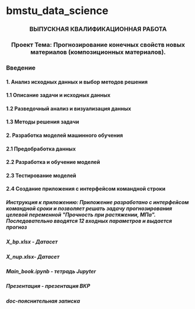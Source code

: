 # bmstu_data_science
<h3 align="center">ВЫПУСКНАЯ КВАЛИФИКАЦИОННАЯ РАБОТА</h3>
<h3 align="center">Проект Тема: Прогнозирование конечных свойств новых материалов (композиционных материалов).</h3>
<h3 >Введение</h3>
<h4 >1.	Анализ исходных данных и выбор методов решения</h4>
<h4 >1.1	Описание задачи и исходных данных</h4>
<h4 >1.2	Разведочный анализ и визуализация данных</h4>
<h4 >1.3	Методы решения задачи</h4>
<h4 >2.	Разработка моделей машинного обучения</h4>
<h4 >2.1	Предобработка данных</h4>
<h4 >2.2	Разработка и обучение моделей</h4>
<h4 >2.3	Тестирование моделей</h4>
<h4 >2.4	Создание приложения с интерфейсом командной строки</h4>

<h5 >Инструкция к приложению:
Приложение разработано с интерфейсом командной сроки и позволяет решать задачу прогнозирования целевой переменной "Прочность при растяжении, МПа".
Последовательно вводятся 12 входных параметров и выдается прогноз</h5>


<h5 >X_bp.xlsx - Датасет</h5>
<h5 >X_nup.xlsx- Датасет</h5>
<h5 >Main_book.ipynb - тетрадь Jupyter</h5>
<h5 >Презентация - презентация ВКР</h5>
<h5 >doc-пояснительная записка</h5>
